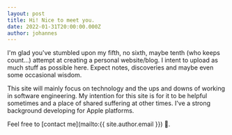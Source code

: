 ```yaml
---
layout: post
title: Hi! Nice to meet you.
date: 2022-01-31T20:00:00.000Z
author: johannes
---
```

I'm glad you've stumbled upon my fifth, no sixth, maybe tenth (who keeps count…) attempt at creating a personal website/blog.
I intent to upload as much stuff as possible here. Expect notes, discoveries and maybe even some occasional wisdom.

This site will mainly focus on technology and the ups and downs of working in software engineering.
My intention for this site is for it to be helpful sometimes and a place of shared suffering at other times. I've a strong background developing for Apple platforms.

Feel free to [contact me](mailto:{{ site.author.email }}) 📧.